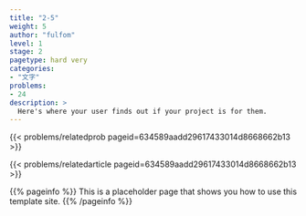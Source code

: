 ```yaml
---
title: "2-5"
weight: 5
author: "fulfom"
level: 1
stage: 2
pagetype: hard very
categories: 
- "文字"
problems:
- 24
description: >
  Here's where your user finds out if your project is for them.
---
```


{{< problems/relatedprob pageid=634589aadd29617433014d8668662b13 >}}

{{< problems/relatedarticle pageid=634589aadd29617433014d8668662b13 >}}

{{% pageinfo %}}
This is a placeholder page that shows you how to use this template site.
{{% /pageinfo %}}
